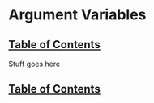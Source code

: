 # Argument Variables

## [Table of Contents](https://github.com/ZapCon1/KnowledgeBase.git)

Stuff goes here

## [Table of Contents](https://github.com/ZapCon1/KnowledgeBase.git)
